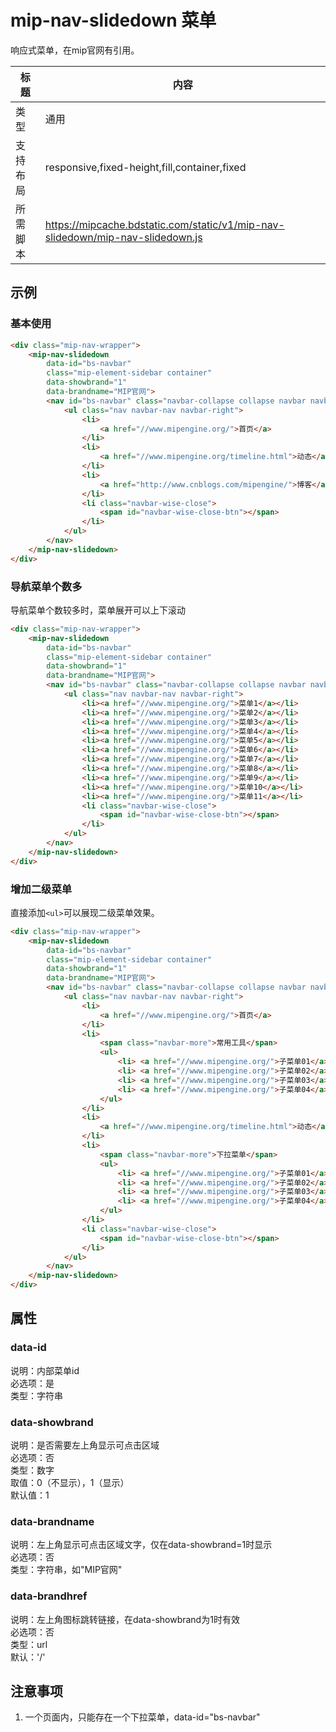 # mip-nav-slidedown 菜单

响应式菜单，在mip官网有引用。

标题|内容
----|----
类型|通用
支持布局|responsive,fixed-height,fill,container,fixed
所需脚本|https://mipcache.bdstatic.com/static/v1/mip-nav-slidedown/mip-nav-slidedown.js

## 示例
### 基本使用
```html
<div class="mip-nav-wrapper">
    <mip-nav-slidedown
        data-id="bs-navbar"
        class="mip-element-sidebar container"
        data-showbrand="1"
        data-brandname="MIP官网">
        <nav id="bs-navbar" class="navbar-collapse collapse navbar navbar-static-top">
            <ul class="nav navbar-nav navbar-right">
                <li>
                    <a href="//www.mipengine.org/">首页</a>
                </li>
                <li>
                    <a href="//www.mipengine.org/timeline.html">动态</a>
                </li>
                <li>
                    <a href="http://www.cnblogs.com/mipengine/">博客</a>
                </li>
                <li class="navbar-wise-close">
                    <span id="navbar-wise-close-btn"></span>
                </li>
            </ul>
        </nav>
    </mip-nav-slidedown>
</div>
```

### 导航菜单个数多
导航菜单个数较多时，菜单展开可以上下滚动
```html
<div class="mip-nav-wrapper">
    <mip-nav-slidedown
        data-id="bs-navbar"
        class="mip-element-sidebar container"
        data-showbrand="1"
        data-brandname="MIP官网">
        <nav id="bs-navbar" class="navbar-collapse collapse navbar navbar-static-top">
            <ul class="nav navbar-nav navbar-right">
                <li><a href="//www.mipengine.org/">菜单1</a></li>
                <li><a href="//www.mipengine.org/">菜单2</a></li>
                <li><a href="//www.mipengine.org/">菜单3</a></li>
                <li><a href="//www.mipengine.org/">菜单4</a></li>
                <li><a href="//www.mipengine.org/">菜单5</a></li>
                <li><a href="//www.mipengine.org/">菜单6</a></li>
                <li><a href="//www.mipengine.org/">菜单7</a></li>
                <li><a href="//www.mipengine.org/">菜单8</a></li>
                <li><a href="//www.mipengine.org/">菜单9</a></li>
                <li><a href="//www.mipengine.org/">菜单10</a></li>
                <li><a href="//www.mipengine.org/">菜单11</a></li>
                <li class="navbar-wise-close">
                    <span id="navbar-wise-close-btn"></span>
                </li>
            </ul>
        </nav>
    </mip-nav-slidedown>
</div>
```

### 增加二级菜单
直接添加`<ul>`可以展现二级菜单效果。
```html
<div class="mip-nav-wrapper">
    <mip-nav-slidedown 
        data-id="bs-navbar"
        class="mip-element-sidebar container"
        data-showbrand="1"
        data-brandname="MIP官网">
        <nav id="bs-navbar" class="navbar-collapse collapse navbar navbar-static-top">
            <ul class="nav navbar-nav navbar-right">
                <li>
                    <a href="//www.mipengine.org/">首页</a>
                </li>
                <li>
                    <span class="navbar-more">常用工具</span>
                    <ul>
                        <li> <a href="//www.mipengine.org/">子菜单01</a> </li>
                        <li> <a href="//www.mipengine.org/">子菜单02</a> </li>
                        <li> <a href="//www.mipengine.org/">子菜单03</a> </li>
                        <li> <a href="//www.mipengine.org/">子菜单04</a> </li>
                    </ul>
                </li>
                <li>
                    <a href="//www.mipengine.org/timeline.html">动态</a>
                </li>
                <li>
                    <span class="navbar-more">下拉菜单</span>
                    <ul>
                        <li> <a href="//www.mipengine.org/">子菜单01</a> </li>
                        <li> <a href="//www.mipengine.org/">子菜单02</a> </li>
                        <li> <a href="//www.mipengine.org/">子菜单03</a> </li>
                        <li> <a href="//www.mipengine.org/">子菜单04</a> </li>
                    </ul>
                </li>
                <li class="navbar-wise-close">
                    <span id="navbar-wise-close-btn"></span>
                </li>
            </ul>
        </nav>
    </mip-nav-slidedown>
</div>
```

## 属性

### data-id  
说明：内部菜单id  
必选项：是  
类型：字符串  

### data-showbrand  
说明：是否需要左上角显示可点击区域  
必选项：否  
类型：数字  
取值：0（不显示），1（显示）  
默认值：1

### data-brandname  
说明：左上角显示可点击区域文字，仅在data-showbrand=1时显示  
必选项：否  
类型：字符串，如"MIP官网"  

### data-brandhref  
说明：左上角图标跳转链接，在data-showbrand为1时有效  
必选项：否  
类型：url  
默认：'/'

## 注意事项
1. 一个页面内，只能存在一个下拉菜单，data-id="bs-navbar"
